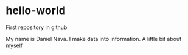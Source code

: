 # hello-world
First repository in github

My name is Daniel Nava. I make data into information. 
A little bit about myself 

